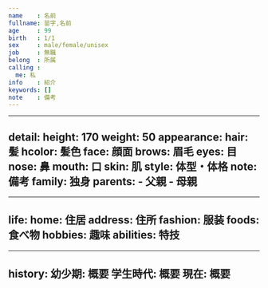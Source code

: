 ```yaml
---
name    : 名前
fullname: 苗字,名前
age     : 99
birth   : 1/1
sex     : male/female/unisex
job     : 無職
belong  : 所属
calling :
  me: 私
info    : 紹介
keywords: []
note    : 備考
---
```


---
detail:
  height: 170
  weight: 50
  appearance:
    hair: 髪
    hcolor: 髪色
    face: 顔面
    brows: 眉毛
    eyes: 目
    nose: 鼻
    mouth: 口
    skin: 肌
    style: 体型・体格
    note: 備考
  family: 独身
  parents:
    - 父親
    - 母親
---

---
life:
  home: 住居
  address: 住所
  fashion: 服装
  foods: 食べ物
  hobbies: 趣味
  abilities: 特技
---

---
history:
  幼少期: 概要
  学生時代: 概要
  現在: 概要
---
